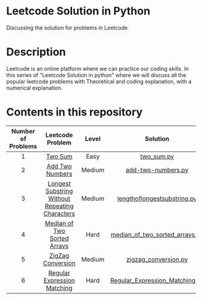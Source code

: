 # Leetcode Solution in Python

Discussing the solution for problems in Leetcode

# Description
Leetcode is an online platform where we can practice our coding skills. In this series of "Leetcode Solution in python" where we will discuss all the popular leetcode problems with Theoretical and coding explanation, with a numerical explanation. 

# Contents in this repository

|Number of Problems| Leetcode Problem | Level | Solution |Time complexity| Tutorial Video | 
|:-:|:-:|:-:|:-:|:-:|:-:|
| 1 | [Two Sum](https://leetcode.com/problems/two-sum/) | Easy | [two_sum.py](https://github.com/Anjitha95/leetcodeinpython/blob/master/solution/two_sum.py) | O(n) | [Two sum](https://www.youtube.com/watch?v=s-xynO6Aiew)| 
|2| [Add Two Numbers](https://leetcode.com/problems/add-two-numbers/) | Medium | [add-two-numbers.py](https://github.com/Anjitha95/leetcodeinpython/blob/master/solution/add-two-numbers.py)| O(max(m,n)) | [Add Two Numbers](https://www.youtube.com/watch?v=A3SesnRsZx8)|
| 3| [Longest Substring Without Repeating Characters](https://leetcode.com/problems/longest-substring-without-repeating-characters/)| Medium | [lengthoflongestsubstring.py](https://github.com/Anjitha95/leetcodeinpython/blob/master/solution/lengthoflongestsubstring.py) | O(n) |[Longest Substring Without Repeating Characters](https://www.youtube.com/watch?v=BpkRQE2wPBA)|
| 4|[Median of Two Sorted Arrays](https://leetcode.com/problems/median-of-two-sorted-arrays/) | Hard | [median_of_two_sorted_arrays.py](https://github.com/Anjitha95/leetcodeinpython/blob/master/solution/median_of_two_sorted_arrays.py) | O(log (m+n)) | [Median of Two Sorted Arrays]() |
|5|[ZigZag Conversion](https://leetcode.com/problems/zigzag-conversion/)|Medium|[zigzag_conversion.py](https://github.com/Anjitha95/leetcodeinpython/blob/master/solution/zigzag_conversion.py)|O(n2)|N/A
|6|[Regular Expression Matching](https://leetcode.com/problems/regular-expression-matching/)|Hard|[Regular_Expression_Matching.py](https://github.com/Anjitha95/leetcodeinpython/blob/master/solution/Regular_Expression_Matching.py)| O(TP)|N/A
